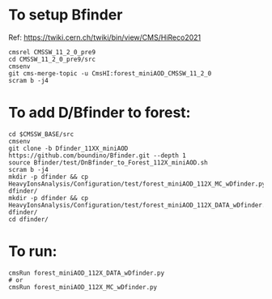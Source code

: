 To setup Bfinder
=====

Ref: https://twiki.cern.ch/twiki/bin/view/CMS/HiReco2021

```
cmsrel CMSSW_11_2_0_pre9
cd CMSSW_11_2_0_pre9/src
cmsenv
git cms-merge-topic -u CmsHI:forest_miniAOD_CMSSW_11_2_0
scram b -j4
```

To add D/Bfinder to forest:
=====

```
cd $CMSSW_BASE/src
cmsenv
git clone -b Dfinder_11XX_miniAOD https://github.com/boundino/Bfinder.git --depth 1
source Bfinder/test/DnBfinder_to_Forest_112X_miniAOD.sh
scram b -j4
mkdir -p dfinder && cp HeavyIonsAnalysis/Configuration/test/forest_miniAOD_112X_MC_wDfinder.py dfinder/
mkdir -p dfinder && cp HeavyIonsAnalysis/Configuration/test/forest_miniAOD_112X_DATA_wDfinder.py dfinder/
cd dfinder/
```

To run:
=====

```
cmsRun forest_miniAOD_112X_DATA_wDfinder.py
# or
cmsRun forest_miniAOD_112X_MC_wDfinder.py
```
